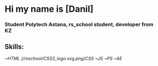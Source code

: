 # Hi my name is [Danil]
### Student Polytech Astana, rs_school student, developer from KZ
## **Skills:**
*~HTML*
*(/rsschool/CSS3_logo.svg.png)CSS*
*~JS*
*~PS*
*~AE*
 
